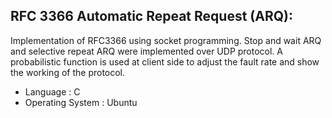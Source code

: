 ## RFC 3366 Automatic Repeat Request (ARQ):
Implementation of RFC3366 using socket programming. Stop and wait ARQ and selective repeat ARQ were implemented over UDP protocol. A probabilistic function is used at client side to adjust the fault rate and show the working of the protocol. 
* Language : C 
* Operating System : Ubuntu 

